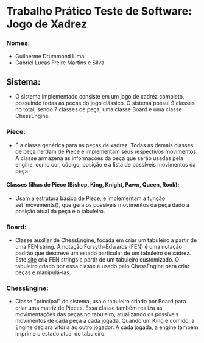 # Trabalho Prático Teste de Software: Jogo de Xadrez

### Nomes:

 - Guilherme Drummond Lima
 - Gabriel Lucas Freire Martins e Silva

## Sistema:

 - O sistema implementado consiste em um jogo de xadrez completo, possuindo todas as peças do jogo clássico. O sistema possui 9 classes no total, sendo 7 classes de peça, uma classe Board e uma classe ChessEngine.

### Piece:

- É a classe genérica para as peças de xadrez. Todas as demais classes de peça herdam de Piece e implementam seus respectivos movimentos. A classe armazena as informações da peça que serão usadas pela engine, como cor, código, posição e a lista de possíveis movimentos da peça

#### Classes filhas de Piece (Bishop, King, Knight, Pawn, Queen, Rook):

- Usam a estrutura básica de Piece, e implementam a função set_movements(), que gera os possíveis movimentos da peça dado a posição atual da peça e o tabuleiro.

### Board:

- Classe auxiliar de ChessEngine, focada em criar um tabuleiro a partir de uma FEN string. A notação Forsyth–Edwards (FEN) é uma notação padrão que descreve um estado particular de um tabuleiro de xadrez. Este [site](http://www.netreal.de/Forsyth-Edwards-Notation/index.php) cria FEN strings a partir de um tabuleiro customizado. O tabuleiro criado por essa classe é usado pelo ChessEngine para criar peças e manipulá-las.

### ChessEngine:

- Classe "principal" do sistema, usa o tabuleiro criado por Board para criar uma matriz de Pieces. Essa classe também realiza as movimentações das peças no tabuleiro, atualizando os possíveis movimentos de cada peça a cada jogada. Quando um King é comido, a Engine declara vitória ao outro jogador. A cada jogada, a engine também imprime o estado atual do tabuleiro.


